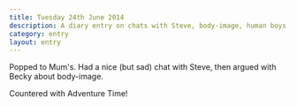 ```yaml
---
title: Tuesday 24th June 2014
description: A diary entry on chats with Steve, body-image, human boys, and magical dogs
category: entry
layout: entry
---
```


Popped to Mum's. Had a nice (but sad) chat with Steve, then argued with Becky about body-image.

Countered with Adventure Time!
